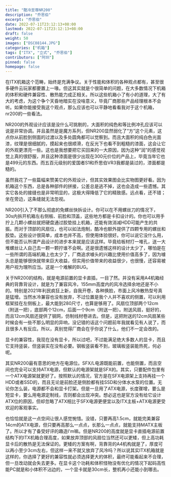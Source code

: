 ```yaml
---
title: "酷冷至尊NR200"
description: "乔思伯"
excerpt: "乔思伯"
date: 2022-07-11T23:12:13+08:00
lastmod: 2022-07-11T23:12:13+08:00
draft: false
weight: 50
images: ["DSC08144.JPG"]
categories: ["机箱"]
tags: ["ITX", "立式", "乔思伯"]
contributors: ["阿圳"]
pinned: false
homepage: false
---
```


在ITX机箱这个范畴，始终是充满争议。关于性能和体积的各种观点都有，甚至很多硬件云玩家都要置上一喙。但这其实就是个很简单的问题，在大多数情况下机箱的体积和硬件兼容性、散热能力成正相关。所以这些机箱小了有小的道理，大了有大的考虑，为这个争个天昏地暗实在没啥意义，毕竟厂商那些产品经理根本不会听。如果你能接受我这个观点，那么应该也可以平静地看看我对于这个机箱，nr200的一些看法。

NR200的外观设计应该是没什么可挑剔的，大面积的纯色和等比例冲孔应该可以说是非常协调。并且虽然是是魔方系列，但NR200显然弱化了“方”这个元素，这点你从前脸到侧面的过渡以及多处圆角都可以觉察到。而且大面积的纯白色光面漆，纹理是很细腻的，摸起来也很顺滑，在反光下也看不到粗糙的漆面，这会让它的外观更漂亮一些。这也是我想要把它买回来的一大原因，因为这种“润”的感觉视觉上真的很舒服，并且这种漆面是很少出现在300元价位的产品上，毕竟当年它也是499元的东西。而五百元级别的爱国者S1和乔思伯VR3我都是装过的，漆面都是糙的。

虽然我花了一些篇幅来赞美它的外观设计，但其实效果图会比实物图更好看。因为机箱这个东西，总是各种部件的拼接，公差总是逃不掉，这也会造成一些遗憾。其实它各处的接缝也是非常明显的，这极大得降低了它的精致感。远点看，还不错；坐在旁边，这条缝就无法忽视。

NR200引入了不那么彻底的免螺丝快拆设计。你可以在不用螺丝刀的情况下，30s内拆开机箱左右侧板、前脸和顶盖，这些地方都是卡扣设计的。你也可以用手拧上几颗小螺丝就把硬盘通过胶垫挂上机箱，还能有效消减HDD可能产生的共振。而对于顶部的风扇位，也可以如法炮制，酷冷也额外提供了四颗专用的螺丝和胶垫。这些设计很简单，成本也并不高，但使用体验很好。你可以说它没什么用，但不能否认所谓产品设计的进步本来就是应该这样。毕竟给板材打一堆孔，送一大堆螺丝让人自己去一颗一颗拧谁不会啊。还是很遗憾这样的设计太少了，哪怕是在一些所谓的高端机箱上也太少了，厂商追求噱头的兴趣比使用价值高多了，因为噱头总是能够很快就带来巨大收益，但实用价值带来的收益很少，也很慢，还容易被用户视为理所应当。这是一个难解的BUG。

关于NR200的结构，就是电源前置的显卡直插，一目了然。并没有采用A4机箱经典的背靠背设计，就是为了兼容风冷，155mm高度内的风冷选择余地还是不小的。特别是2021年利民疯狂上新，自我开卷，各种换脸，市面上风冷散热型号真是猛增。当然水冷兼容也没有放弃，不过位置是我个人并不喜欢的侧置，可以利用框架挂在左侧板上，最大能到280尺寸，也算是够用了。风扇位顶部两个12cm（附送一把），底部两个12cm，后面一个9cm（附送一把）。附送风扇，挺好的，而且12cm风扇还提供了钢网，仿制线材卷进去。但是，这把附送的12cm风扇某些时候会有一些不那么明显的异响，没记错的话这个问题前年我就看见有人说了，而且很多人有反应。所以，真别觉得厂商会在乎你说了什么，他们不一定会改的。

显卡的兼容性，我现在没有显卡，所以过吧，不过能满足绝大多数人的显卡，而且它支持竖装，但竖装实在没有必要。钢板竖装看不到，玻璃板竖装能热死，何必呢。

其实NR200最有意思的地方在电源位。SFX/L电源既能前置，也能侧置，而且空间也完全可以支持ATX电源，但默认的电源架就是SFX的。其实，只要配件包里有一个ATX电源架就更好了。按照默认的情况，官方是在SFX电源架上支持再挂一个HDD或者SSD的，而且无论是前脸还是侧脸都有挂SSD和分体水水泵的位置。无论你怎么装，电源都不会和显卡打架。但是一旦用了ATX电源，长度骤增，要么是短显卡，要么用电源定制线，否则都会出现冲突。想必这也是官方没有给它设计ATX位的原因，但却忽略了ATX相比于SFX电源更便宜以及ITX主板+ATX电源更受欢迎的客观事实。

也恰恰就是这一点空间让很人感觉惋惜。没错，只要再高1.5cm，就能完美兼容14cm的ATX电源，但只要再高那么一点点，长那么一点点，就能支持MATX主板了。所以才有了备受好评的趣造I'm嘛。但是NR200的高度就是显卡直插电源前置结构下的ITX机箱合理高度，如果放弃顶部的风扇位当然还可以更矮，但上高功耗显卡后的散热是无法保证的。更矮的方案有啊，背靠背的A4机构就是了，厚度可以再小至少3cm左右，但这样一来不就又放弃了风冷吗？所以说其实ITX机箱就是这样的，你选择了更好的兼容性就必须选择更大的体积，最终可能看起来不合理，但一旦改动就会失去更多。在显卡这个功耗和体积怪物没有优化的情况下起码高性能PC就是和小体积不沾边的，一个显卡就是30cm长，整机再小还能小到哪去。
